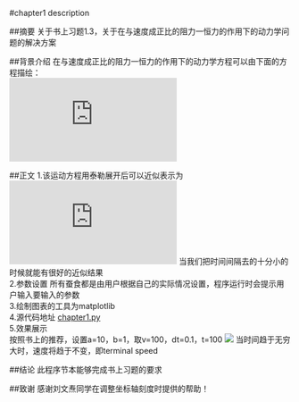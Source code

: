 #chapter1 description

##摘要
关于书上习题1.3，关于在与速度成正比的阻力一恒力的作用下的动力学问题的解决方案

##背景介绍
在与速度成正比的阻力一恒力的作用下的动力学方程可以由下面的方程描绘：<br> ![](http://www.sciweavers.org/tex2img.php?eq=%20%5Cfrac%7Bdv%7D%7Bdt%7D%20%3Da-bv&bc=White&fc=Black&im=jpg&fs=12&ff=arev&edit=0)

##正文
1.该运动方程用泰勒展开后可以近似表示为<br> ![](http://www.sciweavers.org/tex2img.php?eq=v%28%20%5CDelta%20t%29%3Dv%280%29%2Ba%20%5CDelta%20t-bv%20%5CDelta%20t&bc=White&fc=Black&im=jpg&fs=12&ff=arev&edit=0)
  当我们把时间间隔去的十分小的时候就能有很好的近似结果<br>
2.参数设置
  所有蚕食都是由用户根据自己的实际情况设置，程序运行时会提示用户输入要输入的参数<br>
3.绘制图表的工具为matplotlib<br>
4.源代码地址 [chapter1.py](https://github.com/zqbinggong/computational-physics_N2013301020039/blob/master/chapter1.py) <br>
5.效果展示<br>
  按照书上的推荐，设置a=10，b=1，取v=100，dt=0.1，t=100
  ![](http://imgsrc.baidu.com/forum/pic/item/043dc08ba61ea8d3e61e59b7900a304e241f588f.jpg)     当时间趋于无穷大时，速度将趋于不变，即terminal speed

##结论
  此程序节本能够完成书上习题的要求
 
##致谢
感谢刘文焘同学在调整坐标轴刻度时提供的帮助！
